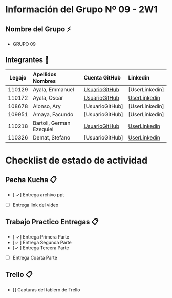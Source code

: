 # Información del Grupo Nº 09 - 2W1


## Nombre del Grupo :zap:

* GRUPO 09


## Integrantes :busts_in_silhouette:

| Legajo| Apellidos Nombres  | Cuenta GitHub | Linkedin
| :------: | :-------- | :-------- | :-------- |
| 110129 | Ayala, Emmanuel|[UsuarioGitHub](https://github.com/oscaleyala19)|[UserLinkedin]|
| 110172 | Ayala, Oscar|[UsuarioGitHub](https://github.com/oscaleyala19)|[UserLinkedin](https://www.linkedin.com/in/oscar-alejandro-ayala-61333815b)|
| 108678 | Alonso, Ary|[UsuarioGitHub]|[UserLinkedin]|
| 109951 | Amaya, Facundo|[UsuarioGitHub]|[UserLinkedin]|
| 110218 | Bartoli, German Ezequiel |[UsuarioGitHub](https://github.com/KillerBiss)|[UserLinkedin](https://www.linkedin.com/in/german-bartoli-9373a1174/)|
| 110326 | Demat, Stefano|[UsuarioGitHub]|[UserLinkedin](https://www.linkedin.com/in/stefano-demat-011b5a185)|




# Checklist de estado de actividad

## Pecha Kucha :clipboard:
- [ ✓] Entrega archivo ppt
- [ ] Entrega link del video

## Trabajo Practico Entregas :clipboard:
- [ ✓] Entrega Primera Parte
- [✓ ] Entrega Segunda Parte
- [✓ ] Entrega Tercera Parte
- [ ] Entrega Cuarta Parte

## Trello :clipboard:
- [] Capturas del tablero de Trello

